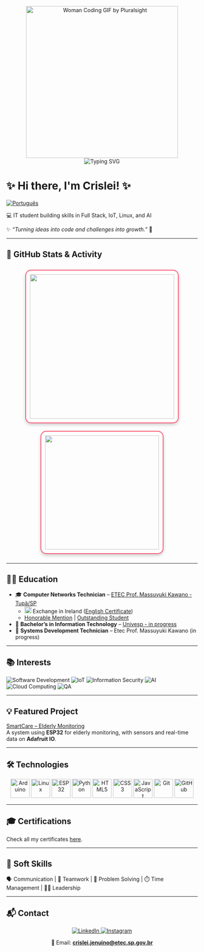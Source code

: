 <p align="center">
  <img src="https://media.giphy.com/media/L1R1tvI9svkIWwpVYr/giphy.gif" width="400" alt="Woman Coding GIF by Pluralsight"/><br/>
  <img src="https://readme-typing-svg.herokuapp.com?font=Fira+Code&size=24&pause=1000&color=A450FF&width=600&lines=&nbsp;&nbsp;&nbsp;&nbsp;&nbsp;&nbsp;&nbsp;&nbsp;&nbsp;&nbsp;&nbsp;&nbsp;&nbsp;&nbsp;&nbsp;Hello+World!;&nbsp;&nbsp;&nbsp;&nbsp;&nbsp;&nbsp;&nbsp;&nbsp;&nbsp;Turning+ideas+into+code.;&nbsp;&nbsp;&nbsp;&nbsp;&nbsp;&nbsp;&nbsp;Always+learning+new+things!" alt="Typing SVG"/>
</p>


# ✨ Hi there, I'm Crislei! ✨

[![Português](https://img.shields.io/badge/Português-00529b?style=for-the-badge)](README-pt.md)

💻 IT student building skills in Full Stack, IoT, Linux, and AI

✨ _“Turning ideas into code and challenges into growth.”_ 🚀

---

## 🚀 GitHub Stats & Activity

<p align="center">
  <span style="display:inline-block; border:2px solid #ff4d6d; border-radius:15px; box-shadow: 0 4px 8px rgba(0,0,0,0.2); margin:10px; padding:10px;">
    <img src="https://github-readme-stats.vercel.app/api?username=CrisleiKeliJenuino&show_icons=true&count_private=true&theme=radical" width="380"/>
  </span>

  <span style="display:inline-block; border:2px solid #ff4d6d; border-radius:15px; box-shadow: 0 4px 8px rgba(0,0,0,0.2); margin:10px; padding:10px;">
    <img src="https://github-readme-stats.vercel.app/api/top-langs/?username=CrisleiKeliJenuino&layout=compact&theme=radical" width="300"/>
  </span>
</p>

---

## 👩‍🎓 Education
- 🎓 **Computer Networks Technician** – [ETEC Prof. Massuyuki Kawano - Tupã/SP](https://www.linkedin.com/company/etec-professor-massuyuki-kawano/posts/?feedView=all)  
   - <img src="https://cdn.jsdelivr.net/gh/hjnilsson/country-flags/svg/ie.svg" width="18"/> Exchange in Ireland ([English Certificate](certificados/General%20English%20-%20A2.jpg))  
   - [Honorable Mention](certificados/Menção%20Honrosa.jpg) | [Outstanding Student](certificados/Aluna%20Destaque.jpg)  
- 🚧 **Bachelor’s in Information Technology** – [Univesp - in progress](https://www.linkedin.com/school/univespoficial/posts/?feedView=all)  
- 🚧 **Systems Development Technician** – Etec Prof. Massuyuki Kawano (in progress)  

---

## 📚 Interests

![Software Development](https://img.shields.io/badge/Software_Development-blue?style=for-the-badge&logo=devicons&logoColor=white)
![IoT](https://img.shields.io/badge/IoT-orange?style=for-the-badge)
![Information Security](https://img.shields.io/badge/Information_Security-red?style=for-the-badge)
![AI](https://img.shields.io/badge/AI-purple?style=for-the-badge)
![Cloud Computing](https://img.shields.io/badge/Cloud_Computing-lightblue?style=for-the-badge)
![QA](https://img.shields.io/badge/QA-green?style=for-the-badge)

---

## 💡 Featured Project
[SmartCare – Elderly Monitoring](https://github.com/CrisleiKeliJenuino/SmartCare)  
A system using **ESP32** for elderly monitoring, with sensors and real-time data on **Adafruit IO**.  

---

## 🛠️ Technologies  

<p align="center">
  <img src="https://cdn.jsdelivr.net/gh/devicons/devicon/icons/arduino/arduino-original.svg" width="50" alt="Arduino"/>
  <img src="https://cdn.jsdelivr.net/gh/devicons/devicon/icons/linux/linux-original.svg" width="50" alt="Linux"/>
  <img src="https://cdn.jsdelivr.net/gh/devicons/devicon/icons/embeddedc/embeddedc-original.svg" width="50" alt="ESP32"/>
  <img src="https://cdn.jsdelivr.net/gh/devicons/devicon/icons/python/python-original.svg" width="50" alt="Python"/>
  <img src="https://cdn.jsdelivr.net/gh/devicons/devicon/icons/html5/html5-original.svg" width="50" alt="HTML5"/>
  <img src="https://cdn.jsdelivr.net/gh/devicons/devicon/icons/css3/css3-original.svg" width="50" alt="CSS3"/>
  <img src="https://cdn.jsdelivr.net/gh/devicons/devicon/icons/javascript/javascript-original.svg" width="50" alt="JavaScript"/>
  <img src="https://cdn.jsdelivr.net/gh/devicons/devicon/icons/git/git-original.svg" width="50" alt="Git"/>
  <img src="https://cdn.jsdelivr.net/gh/devicons/devicon/icons/github/github-original.svg" width="50" alt="GitHub"/>
</p>

---

## 🎓 Certifications
Check all my certificates [here](certificados/).  

---

## 🧠 Soft Skills
🗣️ Communication | 🤝 Teamwork | 🧩 Problem Solving | ⏱️ Time Management | 👩‍💼 Leadership

---

## 📬 Contact

<p align="center">
  <a href="https://www.linkedin.com/in/crislei-jenuino-b3407734a/">
    <img src="https://img.shields.io/badge/-LinkedIn-blue?style=flat&logo=linkedin&logoColor=white" alt="LinkedIn"/>
  </a>
  <a href="https://instagram.com/crisleikeli">
    <img src="https://img.shields.io/badge/-Instagram-E4405F?style=flat&logo=instagram&logoColor=white" alt="Instagram"/>
  </a>

<p align="center">
  📧 Email: <b><a href="mailto:crislei.jenuino@etec.sp.gov.br">crislei.jenuino@etec.sp.gov.br</a></b>
</p>
